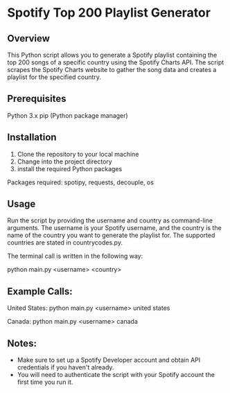 # Spotify Top 200 Playlist Generator
## Overview

This Python script allows you to generate a Spotify playlist containing the top 200 songs of a specific country using the Spotify Charts API. The script scrapes the Spotify Charts website to gather the song data and creates a playlist for the specified country.

## Prerequisites
Python 3.x
pip (Python package manager)

## Installation
1. Clone the repository to your local machine
2. Change into the project directory
3. install the required Python packages

Packages required: spotipy, requests, decouple, os

## Usage
Run the script by providing the username and country as command-line arguments. The username is your Spotify username, and the country is the name of the country you want to generate the playlist for. The supported countries are stated in countrycodes.py. 

The terminal call is written in the following way: 

python main.py &lt;username&gt; &lt;country&gt;

## Example Calls:
United States: python main.py &lt;username&gt; united states

Canada: python main.py &lt;username&gt; canada

## Notes:
- Make sure to set up a Spotify Developer account and obtain API credentials if you haven't already.
- You will need to authenticate the script with your Spotify account the first time you run it.
